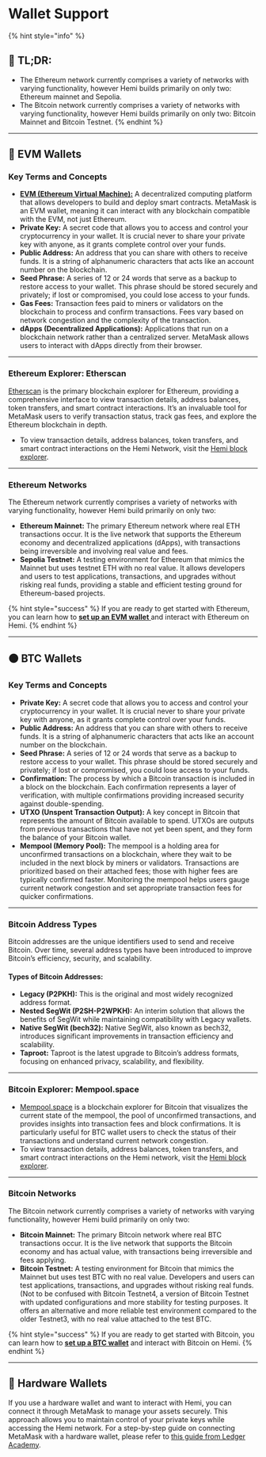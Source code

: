 # Wallet Support

{% hint style="info" %}
## 📜 **TL;DR:**

* The Ethereum network currently comprises a variety of networks with varying functionality, however Hemi builds primarily on only two: Ethereum mainnet and Sepolia.
* The Bitcoin network currently comprises a variety of networks with varying functionality, however Hemi builds primarily on only two: Bitcoin Mainnet and Bitcoin Testnet.
{% endhint %}

***

## 🔵 EVM Wallets

### Key Terms and Concepts

* [**EVM (Ethereum Virtual Machine):**](the-architecture/ethereum-virtual-machine-evm.md) A decentralized computing platform that allows developers to build and deploy smart contracts. MetaMask is an EVM wallet, meaning it can interact with any blockchain compatible with the EVM, not just Ethereum.
* **Private Key:** A secret code that allows you to access and control your cryptocurrency in your wallet. It is crucial never to share your private key with anyone, as it grants complete control over your funds.
* **Public Address:** An address that you can share with others to receive funds. It is a string of alphanumeric characters that acts like an account number on the blockchain.
* **Seed Phrase:** A series of 12 or 24 words that serve as a backup to restore access to your wallet. This phrase should be stored securely and privately; if lost or compromised, you could lose access to your funds.
* **Gas Fees:** Transaction fees paid to miners or validators on the blockchain to process and confirm transactions. Fees vary based on network congestion and the complexity of the transaction.
* **dApps (Decentralized Applications):** Applications that run on a blockchain network rather than a centralized server. MetaMask allows users to interact with dApps directly from their browser.

***

### Ethereum Explorer: Etherscan

[Etherscan](https://etherscan.io) is the primary blockchain explorer for Ethereum, providing a comprehensive interface to view transaction details, address balances, token transfers, and smart contract interactions. It’s an invaluable tool for MetaMask users to verify transaction status, track gas fees, and explore the Ethereum blockchain in depth.

* To view transaction details, address balances, token transfers, and smart contract interactions on the Hemi Network, visit the [Hemi block explorer](https://explorer.hemi.xyz).

***

### Ethereum Networks

The Ethereum network currently comprises a variety of networks with varying functionality, however Hemi build primarily on only two:

* **Ethereum Mainnet:** The primary Ethereum network where real ETH transactions occur. It is the live network that supports the Ethereum economy and decentralized applications (dApps), with transactions being irreversible and involving real value and fees.
* **Sepolia Testnet:** A testing environment for Ethereum that mimics the Mainnet but uses testnet ETH with no real value. It allows developers and users to test applications, transactions, and upgrades without risking real funds, providing a stable and efficient testing ground for Ethereum-based projects.

{% hint style="success" %}
If you are ready to get started with Ethereum, you can learn how to [**set up an EVM wallet** ](../how-to-tutorials/using-hemi/wallet-setup/metamask-wallet-setup.md)and interact with Ethereum on Hemi.
{% endhint %}



***

## 🟠 BTC Wallets

### Key Terms and Concepts

* **Private Key:** A secret code that allows you to access and control your cryptocurrency in your wallet. It is crucial never to share your private key with anyone, as it grants complete control over your funds.
* **Public Address:** An address that you can share with others to receive funds. It is a string of alphanumeric characters that acts like an account number on the blockchain.
* **Seed Phrase:** A series of 12 or 24 words that serve as a backup to restore access to your wallet. This phrase should be stored securely and privately; if lost or compromised, you could lose access to your funds.
* **Confirmation:** The process by which a Bitcoin transaction is included in a block on the blockchain. Each confirmation represents a layer of verification, with multiple confirmations providing increased security against double-spending.
* **UTXO (Unspent Transaction Output):** A key concept in Bitcoin that represents the amount of Bitcoin available to spend. UTXOs are outputs from previous transactions that have not yet been spent, and they form the balance of your Bitcoin wallet.
* **Mempool (Memory Pool):** The mempool is a holding area for unconfirmed transactions on a blockchain, where they wait to be included in the next block by miners or validators. Transactions are prioritized based on their attached fees; those with higher fees are typically confirmed faster. Monitoring the mempool helps users gauge current network congestion and set appropriate transaction fees for quicker confirmations.

***

### Bitcoin Address Types

Bitcoin addresses are the unique identifiers used to send and receive Bitcoin. Over time, several address types have been introduced to improve Bitcoin’s efficiency, security, and scalability.&#x20;

#### Types of Bitcoin Addresses:

* **Legacy (P2PKH):** This is the original and most widely recognized address format. &#x20;
* **Nested SegWit (P2SH-P2WPKH):** An interim solution that allows the benefits of SegWit while maintaining compatibility with Legacy wallets.
* **Native SegWit (bech32):** Native SegWit, also known as bech32, introduces significant improvements in transaction efficiency and scalability.&#x20;
* **Taproot:** Taproot is the latest upgrade to Bitcoin’s address formats, focusing on enhanced privacy, scalability, and flexibility.

***

### Bitcoin Explorer: Mempool.space

* [Mempool.space](https://mempool.space) is a blockchain explorer for Bitcoin that visualizes the current state of the mempool, the pool of unconfirmed transactions, and provides insights into transaction fees and block confirmations. It is particularly useful for BTC wallet users to check the status of their transactions and understand current network congestion.
* To view transaction details, address balances, token transfers, and smart contract interactions on the Hemi network, visit the [Hemi block explorer](https://explorer.hemi.xyz).

***

### Bitcoin Networks

The Bitcoin network currently comprises a variety of networks with varying functionality, however Hemi build primarily on only two:

* **Bitcoin Mainnet:** The primary Bitcoin network where real BTC transactions occur. It is the live network that supports the Bitcoin economy and has actual value, with transactions being irreversible and fees applying.
* **Bitcoin Testnet:** A testing environment for Bitcoin that mimics the Mainnet but uses test BTC with no real value. Developers and users can test applications, transactions, and upgrades without risking real funds. (Not to be confused with Bitcoin Testnet4, a version of Bitcoin Testnet with updated configurations and more stability for testing purposes. It offers an alternative and more reliable test environment compared to the older Testnet3, with no real value attached to the test BTC.

{% hint style="success" %}
If you are ready to get started with Bitcoin, you can learn how to [**set up a BTC wallet**](../how-to-tutorials/using-hemi/wallet-setup/btc-wallet-setup/) and interact with Bitcoin on Hemi.
{% endhint %}

***

## 💼 Hardware Wallets

If you use a hardware wallet and want to interact with Hemi, you can connect it through MetaMask to manage your assets securely. This approach allows you to maintain control of your private keys while accessing the Hemi network. For a step-by-step guide on connecting MetaMask with a hardware wallet, please refer to [this guide from Ledger Academy](https://www.ledger.com/academy/security/the-safest-way-to-use-metamask).
